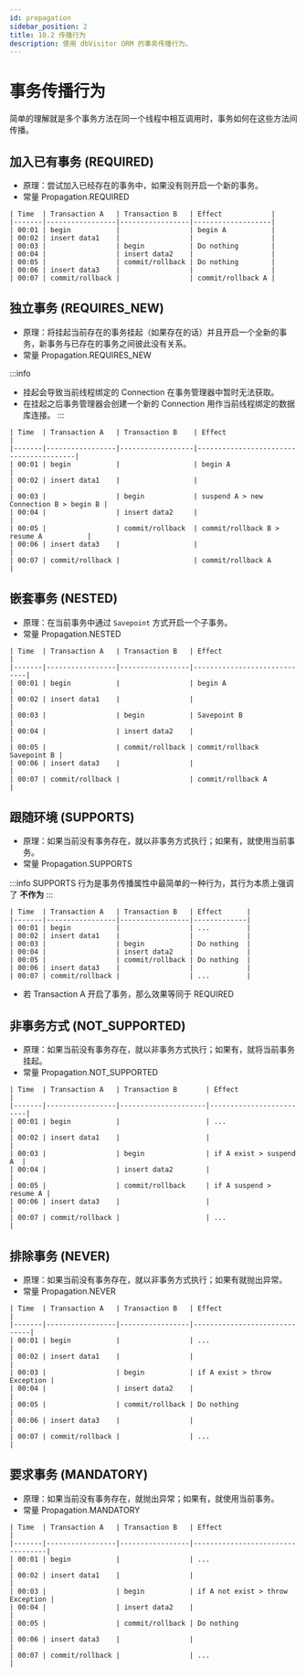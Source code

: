 ```yaml
---
id: propagation
sidebar_position: 2
title: 10.2 传播行为
description: 使用 dbVisitor ORM 的事务传播行为。
---
```


# 事务传播行为

简单的理解就是多个事务方法在同一个线程中相互调用时，事务如何在这些方法间传播。

## 加入已有事务 (REQUIRED)

- 原理：尝试加入已经存在的事务中，如果没有则开启一个新的事务。
- 常量 Propagation.REQUIRED

```text
| Time  | Transaction A   | Transaction B   | Effect            |
|-------|-----------------|-----------------|-------------------|
| 00:01 | begin           |                 | begin A           |
| 00:02 | insert data1    |                 |                   |
| 00:03 |                 | begin           | Do nothing        |
| 00:04 |                 | insert data2    |                   |
| 00:05 |                 | commit/rollback | Do nothing        |
| 00:06 | insert data3    |                 |                   |
| 00:07 | commit/rollback |                 | commit/rollback A |
```

## 独立事务 (REQUIRES_NEW)

- 原理：将挂起当前存在的事务挂起（如果存在的话）并且开启一个全新的事务，新事务与已存在的事务之间彼此没有关系。
- 常量 Propagation.REQUIRES_NEW

:::info
- 挂起会导致当前线程绑定的 Connection 在事务管理器中暂时无法获取。
- 在挂起之后事务管理器会创建一个新的 Connection 用作当前线程绑定的数据库连接。
:::

```text
| Time  | Transaction A   | Transaction B    | Effect                                 |
|-------|-----------------|------------------|----------------------------------------|
| 00:01 | begin           |                  | begin A                                |
| 00:02 | insert data1    |                  |                                        |
| 00:03 |                 | begin            | suspend A > new Connection B > begin B |
| 00:04 |                 | insert data2     |                                        |
| 00:05 |                 | commit/rollback  | commit/rollback B > resume A           |
| 00:06 | insert data3    |                  |                                        |
| 00:07 | commit/rollback |                  | commit/rollback A                      |
```

## 嵌套事务 (NESTED)

- 原理：在当前事务中通过 `Savepoint` 方式开启一个子事务。
- 常量 Propagation.NESTED

```text
| Time  | Transaction A   | Transaction B   | Effect                      |
|-------|-----------------|-----------------|-----------------------------|
| 00:01 | begin           |                 | begin A                     |
| 00:02 | insert data1    |                 |                             |
| 00:03 |                 | begin           | Savepoint B                 |
| 00:04 |                 | insert data2    |                             |
| 00:05 |                 | commit/rollback | commit/rollback Savepoint B |
| 00:06 | insert data3    |                 |                             |
| 00:07 | commit/rollback |                 | commit/rollback A           |
```

## 跟随环境 (SUPPORTS)

- 原理：如果当前没有事务存在，就以非事务方式执行；如果有，就使用当前事务。
- 常量 Propagation.SUPPORTS

:::info
SUPPORTS 行为是事务传播属性中最简单的一种行为，其行为本质上强调了 **不作为**
:::

```text
| Time  | Transaction A   | Transaction B   | Effect      |
|-------|-----------------|-----------------|-------------|
| 00:01 | begin           |                 | ...         |
| 00:02 | insert data1    |                 |             |
| 00:03 |                 | begin           | Do nothing  |
| 00:04 |                 | insert data2    |             |
| 00:05 |                 | commit/rollback | Do nothing  |
| 00:06 | insert data3    |                 |             |
| 00:07 | commit/rollback |                 | ...         |
```

- 若 Transaction A 开启了事务，那么效果等同于 REQUIRED

## 非事务方式 (NOT_SUPPORTED)

- 原理：如果当前没有事务存在，就以非事务方式执行；如果有，就将当前事务挂起。
- 常量 Propagation.NOT_SUPPORTED

```text
| Time  | Transaction A   | Transaction B       | Effect                  |
|-------|-----------------|---------------------|-------------------------|
| 00:01 | begin           |                     | ...                     |
| 00:02 | insert data1    |                     |                         |
| 00:03 |                 | begin               | if A exist > suspend A  |
| 00:04 |                 | insert data2        |                         |
| 00:05 |                 | commit/rollback     | if A suspend > resume A |
| 00:06 | insert data3    |                     |                         |
| 00:07 | commit/rollback |                     | ...                     |
```

## 排除事务 (NEVER)

- 原理：如果当前没有事务存在，就以非事务方式执行；如果有就抛出异常。
- 常量 Propagation.NEVER

```text
| Time  | Transaction A   | Transaction B   | Effect                       |
|-------|-----------------|-----------------|------------------------------|
| 00:01 | begin           |                 | ...                          |
| 00:02 | insert data1    |                 |                              |
| 00:03 |                 | begin           | if A exist > throw Exception |
| 00:04 |                 | insert data2    |                              |
| 00:05 |                 | commit/rollback | Do nothing                   |
| 00:06 | insert data3    |                 |                              |
| 00:07 | commit/rollback |                 | ...                          |
```

## 要求事务 (MANDATORY)

- 原理：如果当前没有事务存在，就抛出异常；如果有，就使用当前事务。
- 常量 Propagation.MANDATORY

```text
| Time  | Transaction A   | Transaction B   | Effect                           |
|-------|-----------------|-----------------|----------------------------------|
| 00:01 | begin           |                 | ...                              |
| 00:02 | insert data1    |                 |                                  |
| 00:03 |                 | begin           | if A not exist > throw Exception |
| 00:04 |                 | insert data2    |                                  |
| 00:05 |                 | commit/rollback | Do nothing                       |
| 00:06 | insert data3    |                 |                                  |
| 00:07 | commit/rollback |                 | ...                              |
```
